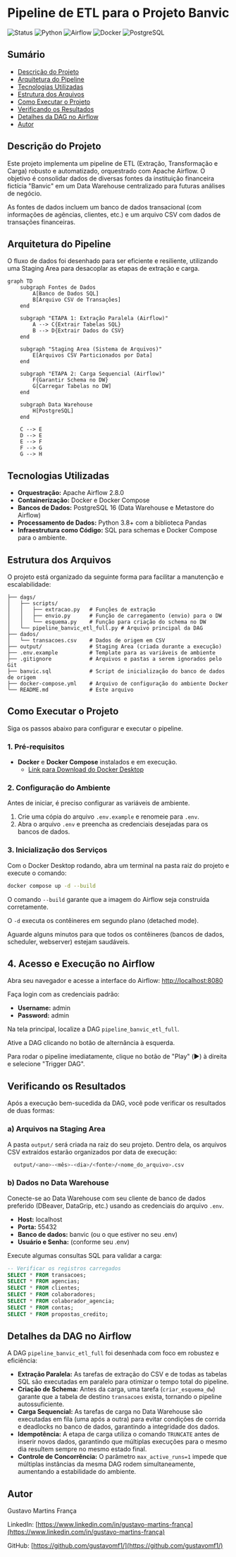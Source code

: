 # Pipeline de ETL para o Projeto Banvic

![Status](https://img.shields.io/badge/status-concluído-green)
![Python](https://img.shields.io/badge/Python-3.8%2B-blue)
![Airflow](https://img.shields.io/badge/Apache%20Airflow-2.8.0-blueviolet)
![Docker](https://img.shields.io/badge/Docker-blue?logo=docker)
![PostgreSQL](https://img.shields.io/badge/PostgreSQL-16-darkblue?logo=postgresql)

## Sumário
* [Descrição do Projeto](#descrição-do-projeto)
* [Arquitetura do Pipeline](#arquitetura-do-pipeline)
* [Tecnologias Utilizadas](#tecnologias-utilizadas)
* [Estrutura dos Arquivos](#estrutura-dos-arquivos)
* [Como Executar o Projeto](#como-executar-o-projeto)
* [Verificando os Resultados](#verificando-os-resultados)
* [Detalhes da DAG no Airflow](#detalhes-da-dag-no-airflow)
* [Autor](#autor)

## Descrição do Projeto
Este projeto implementa um pipeline de ETL (Extração, Transformação e Carga) robusto e automatizado, orquestrado com Apache Airflow. O objetivo é consolidar dados de diversas fontes da instituição financeira fictícia "Banvic" em um Data Warehouse centralizado para futuras análises de negócio.

As fontes de dados incluem um banco de dados transacional (com informações de agências, clientes, etc.) e um arquivo CSV com dados de transações financeiras.

## Arquitetura do Pipeline
O fluxo de dados foi desenhado para ser eficiente e resiliente, utilizando uma Staging Area para desacoplar as etapas de extração e carga.

```mermaid
graph TD
    subgraph Fontes de Dados
        A[Banco de Dados SQL]
        B[Arquivo CSV de Transações]
    end

    subgraph "ETAPA 1: Extração Paralela (Airflow)"
        A --> C{Extrair Tabelas SQL}
        B --> D{Extrair Dados do CSV}
    end

    subgraph "Staging Area (Sistema de Arquivos)"
        E[Arquivos CSV Particionados por Data]
    end
    
    subgraph "ETAPA 2: Carga Sequencial (Airflow)"
        F{Garantir Schema no DW}
        G[Carregar Tabelas no DW]
    end
    
    subgraph Data Warehouse
        H[PostgreSQL]
    end

    C --> E
    D --> E
    E --> F
    F --> G
    G --> H
```
## Tecnologias Utilizadas
* **Orquestração:** Apache Airflow 2.8.0
* **Containerização:** Docker e Docker Compose
* **Bancos de Dados:** PostgreSQL 16 (Data Warehouse e Metastore do Airflow)
* **Processamento de Dados:** Python 3.8+ com a biblioteca Pandas
* **Infraestrutura como Código:** SQL para schemas e Docker Compose para o ambiente.

## Estrutura dos Arquivos
O projeto está organizado da seguinte forma para facilitar a manutenção e escalabilidade:
```
├── dags/
│   ├── scripts/
│   │   ├── extracao.py   # Funções de extração
│   │   ├── envio.py      # Função de carregamento (envio) para o DW
│   │   └── esquema.py    # Função para criação do schema no DW
│   └── pipeline_banvic_etl_full.py # Arquivo principal da DAG
├── dados/
│   └── transacoes.csv    # Dados de origem em CSV
├── output/               # Staging Area (criada durante a execução)
├── .env.example          # Template para as variáveis de ambiente
├── .gitignore            # Arquivos e pastas a serem ignorados pelo Git
├── banvic.sql            # Script de inicialização do banco de dados de origem
├── docker-compose.yml    # Arquivo de configuração do ambiente Docker
└── README.md             # Este arquivo
```
## Como Executar o Projeto

Siga os passos abaixo para configurar e executar o pipeline.

### 1. Pré-requisitos
* **Docker** e **Docker Compose** instalados e em execução.
  * [Link para Download do Docker Desktop](https://www.docker.com/products/docker-desktop/)

### 2. Configuração do Ambiente
Antes de iniciar, é preciso configurar as variáveis de ambiente.

1.  Crie uma cópia do arquivo `.env.example` e renomeie para `.env`.
2.  Abra o arquivo `.env` e preencha as credenciais desejadas para os bancos de dados.

### 3. Inicialização dos Serviços
Com o Docker Desktop rodando, abra um terminal na pasta raiz do projeto e execute o comando:

```bash
docker compose up -d --build
```
O comando `--build` garante que a imagem do Airflow seja construída corretamente.

O `-d` executa os contêineres em segundo plano (detached mode).

Aguarde alguns minutos para que todos os contêineres (bancos de dados, scheduler, webserver) estejam saudáveis.

## 4. Acesso e Execução no Airflow
Abra seu navegador e acesse a interface do Airflow: [http://localhost:8080](http://localhost:8080)

Faça login com as credenciais padrão:

- **Username:** admin
- **Password:** admin

Na tela principal, localize a DAG `pipeline_banvic_etl_full`.

Ative a DAG clicando no botão de alternância à esquerda.

Para rodar o pipeline imediatamente, clique no botão de "Play" (▶️) à direita e selecione "Trigger DAG".

## Verificando os Resultados
Após a execução bem-sucedida da DAG, você pode verificar os resultados de duas formas:

### a) Arquivos na Staging Area
A pasta `output/` será criada na raiz do seu projeto. Dentro dela, os arquivos CSV extraídos estarão organizados por data de execução:
```bash
  output/<ano>-<mês>-<dia>/<fonte>/<nome_do_arquivo>.csv
```
### b) Dados no Data Warehouse
Conecte-se ao Data Warehouse com seu cliente de banco de dados preferido (DBeaver, DataGrip, etc.) usando as credenciais do arquivo `.env`.

- **Host:** localhost
- **Porta:** 55432
- **Banco de dados:** banvic (ou o que estiver no seu .env)
- **Usuário e Senha:** (conforme seu .env)

Execute algumas consultas SQL para validar a carga:

```sql
-- Verificar os registros carregados
SELECT * FROM transacoes;
SELECT * FROM agencias;
SELECT * FROM clientes;
SELECT * FROM colaboradores;
SELECT * FROM colaborador_agencia;
SELECT * FROM contas;
SELECT * FROM propostas_credito;
```
## Detalhes da DAG no Airflow
A DAG `pipeline_banvic_etl_full` foi desenhada com foco em robustez e eficiência:

- **Extração Paralela:** As tarefas de extração do CSV e de todas as tabelas SQL são executadas em paralelo para otimizar o tempo total do pipeline.
- **Criação de Schema:** Antes da carga, uma tarefa (`criar_esquema_dw`) garante que a tabela de destino `transacoes` exista, tornando o pipeline autossuficiente.
- **Carga Sequencial:** As tarefas de carga no Data Warehouse são executadas em fila (uma após a outra) para evitar condições de corrida e deadlocks no banco de dados, garantindo a integridade dos dados.
- **Idempotência:** A etapa de carga utiliza o comando `TRUNCATE` antes de inserir novos dados, garantindo que múltiplas execuções para o mesmo dia resultem sempre no mesmo estado final.
- **Controle de Concorrência:** O parâmetro `max_active_runs=1` impede que múltiplas instâncias da mesma DAG rodem simultaneamente, aumentando a estabilidade do ambiente.

## Autor
Gustavo Martins França

LinkedIn: [https://www.linkedin.com/in/gustavo-martins-frança](https://www.linkedin.com/in/gustavo-martins-frança)

GitHub: [https://github.com/gustavomf1/](https://github.com/gustavomf1/)
